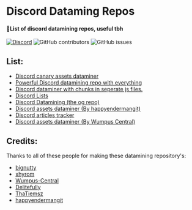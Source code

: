 # Discord Dataming Repos

#### 🚀List of discord datamining repos, useful tbh

[![Discord](https://img.shields.io/discord/1103066670576193627?style=for-the-badge&color=%235562EA)](https://discord.gg/Q6UYNawvaF)
 ![GitHub contributors](https://img.shields.io/github/contributors/happyendermangit/discord-dataming-repos?style=for-the-badge) ![GitHub issues](https://img.shields.io/github/issues/happyendermangit/discord-dataming-repos?style=for-the-badge)

 
## List: 

- [Discord canary assets dataminer](./discord-canary-assets)
- [Powerful Discord datamining repo with everything](./hyro-repo)
- [Discord dataminer with chunks in seperate js files.](./discrapper-canary)
- [Discord Lists](./discord-lists)
- [Discord Datamining (the og repo)](./discord-datamining)
- [Discord assets dataminer (By happyendermangit)](./discord-assets)
- [Discord articles tracker](./discord-articles-tracker)
- [Discord assets dataminer (By Wumpus Central)](./discord-assets-dead)


## Credits:

Thanks to all of these people for making these datamining repository's: 

- [bignutty](https://gitlab.com/bignutty)
- [xhyrom](https://github.com/xhyrom)
- [Wumpus-Central](https://github.com/Wumpus-Central)
- [Delitefully](https://github.com/Delitefully)
- [ThaTiemsz](https://github.com/ThaTiemsz)
- [happyendermangit](https://github.com/happyendermangit)